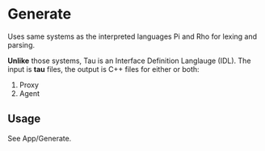 # Generate

Uses same systems as the interpreted languages Pi and Rho for lexing
and parsing.

**Unlike** those systems, Tau is an Interface Definition
Langlauge (IDL). The input is __tau__ files, the output is C++ files
for either or both:

1. Proxy
1. Agent

## Usage

See App/Generate.


